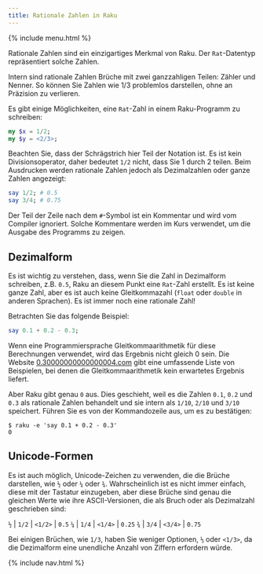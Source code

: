 ```yaml
---
title: Rationale Zahlen in Raku
---
```


{% include menu.html %}

Rationale Zahlen sind ein einzigartiges Merkmal von Raku. Der `Rat`-Datentyp repräsentiert solche Zahlen.

Intern sind rationale Zahlen Brüche mit zwei ganzzahligen Teilen: Zähler und Nenner. So können Sie Zahlen wie 1/3 problemlos darstellen, ohne an Präzision zu verlieren.

Es gibt einige Möglichkeiten, eine `Rat`-Zahl in einem Raku-Programm zu schreiben:

```raku
my $x = 1/2;
my $y = <2/3>;
```

Beachten Sie, dass der Schrägstrich hier Teil der Notation ist. Es ist kein Divisionsoperator, daher bedeutet `1/2` nicht, dass Sie 1 durch 2 teilen. Beim Ausdrucken werden rationale Zahlen jedoch als Dezimalzahlen oder ganze Zahlen angezeigt:

```raku
say 1/2; # 0.5
say 3/4; # 0.75
```

Der Teil der Zeile nach dem `#`-Symbol ist ein Kommentar und wird vom Compiler ignoriert. Solche Kommentare werden im Kurs verwendet, um die Ausgabe des Programms zu zeigen.

## Dezimalform

Es ist wichtig zu verstehen, dass, wenn Sie die Zahl in Dezimalform schreiben, z.B. `0.5`, Raku an diesem Punkt eine `Rat`-Zahl erstellt. Es ist keine ganze Zahl, aber es ist auch keine Gleitkommazahl (`float` oder `double` in anderen Sprachen). Es ist immer noch eine rationale Zahl!

Betrachten Sie das folgende Beispiel:

```raku
say 0.1 + 0.2 - 0.3;
```

Wenn eine Programmiersprache Gleitkommaarithmetik für diese Berechnungen verwendet, wird das Ergebnis nicht gleich 0 sein. Die Website [0.30000000000000004.com](https://0.30000000000000004.com) gibt eine umfassende Liste von Beispielen, bei denen die Gleitkommaarithmetik kein erwartetes Ergebnis liefert.

Aber Raku gibt genau `0` aus. Dies geschieht, weil es die Zahlen `0.1`, `0.2` und `0.3` als rationale Zahlen behandelt und sie intern als `1/10`, `2/10` und `3/10` speichert. Führen Sie es von der Kommandozeile aus, um es zu bestätigen:

```console
$ raku -e 'say 0.1 + 0.2 - 0.3'
0
```

## Unicode-Formen

Es ist auch möglich, Unicode-Zeichen zu verwenden, die die Brüche darstellen, wie `½` oder `¼` oder `¾`. Wahrscheinlich ist es nicht immer einfach, diese mit der Tastatur einzugeben, aber diese Brüche sind genau die gleichen Werte wie ihre ASCII-Versionen, die als Bruch oder als Dezimalzahl geschrieben sind:

`½` | `1/2` | `<1/2>` | `0.5`
`¼` | `1/4` | `<1/4>` | `0.25`
`¾` | `3/4` | `<3/4>` | `0.75`

Bei einigen Brüchen, wie `1/3`, haben Sie weniger Optionen, `⅓` oder `<1/3>`, da die Dezimalform eine unendliche Anzahl von Ziffern erfordern würde.

{% include nav.html %}